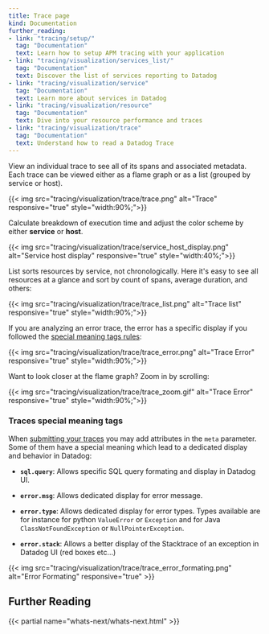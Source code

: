```yaml
---
title: Trace page
kind: Documentation
further_reading:
- link: "tracing/setup/"
  tag: "Documentation"
  text: Learn how to setup APM tracing with your application
- link: "tracing/visualization/services_list/"
  tag: "Documentation"
  text: Discover the list of services reporting to Datadog
- link: "tracing/visualization/service"
  tag: "Documentation"
  text: Learn more about services in Datadog
- link: "tracing/visualization/resource"
  tag: "Documentation"
  text: Dive into your resource performance and traces
- link: "tracing/visualization/trace"
  tag: "Documentation"
  text: Understand how to read a Datadog Trace
---
```


View an individual trace to see all of its spans and associated metadata. Each trace can be viewed either as a flame graph or as a list (grouped by service or host).

{{< img src="tracing/visualization/trace/trace.png" alt="Trace" responsive="true" style="width:90%;">}}

Calculate breakdown of execution time and adjust the color scheme by either **service** or **host**.

{{< img src="tracing/visualization/trace/service_host_display.png" alt="Service host display" responsive="true" style="width:40%;">}}

List sorts resources by service, not chronologically. Here it's easy to see all resources at a glance and sort by count of spans, average duration, and others:

{{< img src="tracing/visualization/trace/trace_list.png" alt="Trace list" responsive="true" style="width:90%;">}}

If you are analyzing an error trace, the error has a specific display if you followed the [special meaning tags rules](#traces-special-meaning-tags):

{{< img src="tracing/visualization/trace/trace_error.png" alt="Trace Error" responsive="true" style="width:90%;">}}

Want to look closer at the flame graph? Zoom in by scrolling:

{{< img src="tracing/visualization/trace/trace_zoom.gif" alt="Trace Error" responsive="true" style="width:90%;">}}

### Traces special meaning tags

When [submitting your traces][1] you may add attributes in the `meta` parameter.
Some of them have a special meaning which lead to a dedicated display and behavior in Datadog:

* **`sql.query`**:
    Allows specific SQL query formating and display in Datadog UI.

* **`error.msg`**:
    Allows dedicated display for error message.

* **`error.type`**:
    Allows dedicated display for error types. Types available are for instance for python `ValueError` or `Exception` and for Java `ClassNotFoundException` or `NullPointerException`.

* **`error.stack`**:
    Allows a better display of the Stacktrace of an exception in Datadog UI (red boxes etc...)

{{< img src="tracing/visualization/trace/trace_error_formating.png" alt="Error Formating" responsive="true" >}}

## Further Reading

{{< partial name="whats-next/whats-next.html" >}}

[1]: /api/#tracing
